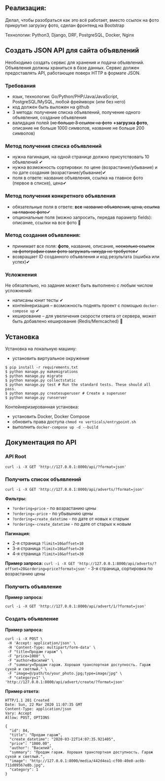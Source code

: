 ## Pеализация:
Делал, чтобы разобраться как это всё работает, вместо ссылок на фото прикрутил загрузку фото, сделан фронтенд на Bootstrap

Технологии: Python3, Django, DRF, PostgreSQL, Docker, Nginx

## Создать JSON API для сайта объявлений
Необходимо создать сервис для хранения и подачи объявлений. Объявления должны храниться в базе данных. Сервис должен предоставлять API, работающее поверх HTTP в формате JSON.

### Требования
- язык, технологии: Go/Python/PHP/Java/JavaScript, PostgreSQL/MySQL, любой фреймворк (или без него)
- код должен быть выложен на github
- 3 метода: получение списка объявлений, получение одного объявления, создание объявления
- валидация полей (~~не больше 3 ссылок на фото~~ **+загрузка фото**, описание не больше 1000 символов, название не больше 200 символов)

### Метод получения списка объявлений
- нужна пагинация, на одной странице должно присутствовать 10 объявлений ✔
- нужна возможность сортировки: по цене (возрастание/убывание) и по дате создания (возрастание/убывание)✔
- поля в ответе: название объявления, ссылка на главное фото (первое в списке), цена✔

### Метод получения конкретного объявления
- обязательные поля в ответе: **все** ~~название объявления, цена, ссылка на главное фото~~✔
- опциональные поля (можно запросить, передав параметр fields): описание, ссылки на все фото 🚧

### Метод создания объявления:
- принимает все поля: **фото**, название, описание, ~~несколько ссылок на фотографии сами фото загружать никуда не требуется~~✔
- возвращает ID созданного объявления и код результата (ошибка или успех)✔

### Усложнения
Не обязательно, но задание может быть выполнено с любым числом усложнений:
- написаны юнит тесты ✔
- контейнеризация – возможность поднять проект с помощью `docker-compose up` ✔
- кеширование – для увеличения скорости ответа от сервера, может быть добавлено кеширование (Redis/Memcached) 🚧

## Установка

Установка на локальную машину:
- установить виртуальное окружение
```
$ pip install -r requirements.txt
$ python manage.py makemigrations
$ python manage.py migrate
$ python manage.py collectstatic
$ python manage.py test # Run the standard tests. These should all pass.
$ python manage.py createsuperuser # Create a superuser
$ python manage.py runserver
```

Контейнеризированная установка:
- установить Docker, Docker Compose
- обновить права доступа `chmod +x verticals/entrypoint.sh`
- выполнить `docker-compose up -d --build`

## Документация по API

### API Root
`curl -i -X GET 'http://127.0.0.1:8000/api/?format=json'`

### Получить список объявлений
`curl -i -X GET 'http://127.0.0.1:8000/api/adverts/?format=json'`

**Фильтры:**
- `?ordering=price` - по возрастанию цены
- `?ordering=-price` - по убывынию цены
- `?ordering=create_datetime` - по дате от новых к старым
- `?ordering=-create_datetime` - по дате от старых к новым

**Пагинация:**
- 2-я страница `?limit=10&offset=10`
- 3-я страница `?limit=10&offset=20`
- 4-я страница `?limit=10&offset=30`

**Пример запроса:**
`curl -i -X GET 'http://127.0.0.1:8000/api/adverts/?offset=20&ordering=price?format=json'` - 3-я страница, сортировка по возрастанию цены

### Получить объявление
**Пример запроса:**

`curl -i -X GET 'http://127.0.0.1:8000/api/advert/1/?format=json'`

### Создать объявление


**Пример запроса:**

```
curl -i -X POST \
 -H 'Accept: application/json' \
 -H 'Content-Type: multipart/form-data' \
 -F "title=Продам гараж" \
 -F "price=1000" \
 -F "author=Василий" \
 -F "summary=Продам гараж. Хорошая транспортная доступность. Гараж сухой и светлый." \
 -F "image=@/path/to/your_photo.jpg;type=image/jpg" \
 -F "category=1" \
'http://127.0.0.1:8000/api/advert/create/?format=json'
```

**Пример ответа:**
```
HTTP/1.1 201 Created
Date: Sun, 22 Mar 2020 11:07:35 GMT
Content-Type: application/json
Vary: Accept
Allow: POST, OPTIONS
```

```
{
  "id": 84,
  "title": "Продам гараж",
  "create_datetime": "2020-03-22T14:07:35.921405",
  "price": "1000.00",
  "author": "Василий",
  "summary": "Продам гараж. Хорошая транспортная доступность. Гараж сухой и светлый.",
  "image": "http://127.0.0.1:8000/media/442d4ea1-cf00-40e8-ac6b-711d09567e8b.jpg",
  "category": 1
}
```
